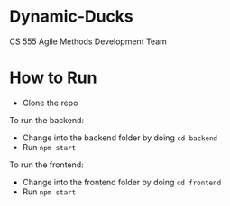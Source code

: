 # Dynamic-Ducks
CS 555 Agile Methods Development Team

# How to Run
- Clone the repo

To run the backend:
- Change into the backend folder by doing `cd backend`
- Run `npm start`

To run the frontend:
- Change into the frontend folder by doing `cd frontend`
- Run `npm start`
